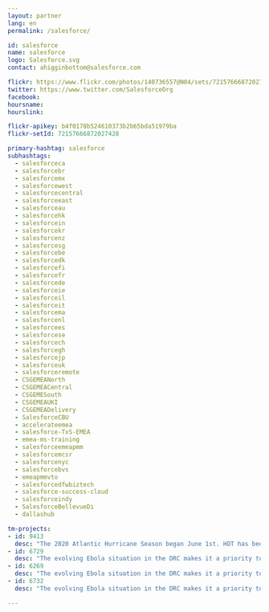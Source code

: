 ```yaml
---
layout: partner
lang: en
permalink: /salesforce/

id: salesforce
name: salesforce
logo: Salesforce.svg
contact: ahigginbottom@salesforce.com

flickr: https://www.flickr.com/photos/140736557@N04/sets/72157666872027428
twitter: https://www.twitter.com/SalesforceOrg
facebook:
hoursname:
hourslink:

flickr-apikey: b4f0178b524610373b2b65bda51979ba
flickr-setId: 72157666872027428

primary-hashtag: salesforce
subhashtags:
  - salesforceca
  - salesforcebr
  - salesforcemx
  - salesforcewest
  - salesforcecentral
  - salesforceeast
  - salesforceau
  - salesforcehk
  - salesforcein
  - salesforcekr
  - salesforcenz
  - salesforcesg
  - salesforcebe
  - salesforcedk
  - salesforcefi
  - salesforcefr
  - salesforcede
  - salesforceie
  - salesforceil
  - salesforceit
  - salesforcema
  - salesforcenl
  - salesforcees
  - salesforcese
  - salesforcech
  - salesforcegh
  - salesforcejp
  - salesforceuk
  - salesforceremote
  - CSGEMEANorth
  - CSGEMEACentral
  - CSGEMESouth
  - CSGEMEAUKI
  - CSGEMEADelivery
  - SalesforceCBU
  - accelerateemea
  - salesforce-TxS-EMEA
  - emea-ms-training
  - salesforceemeapmm
  - salesforcemcsr
  - salesforcenyc
  - salesforcebvs
  - emeapmmvto
  - salesforcedfwbiztech
  - salesforce-success-cloud
  - salesforceindy
  - SalesforceBellevueDi
  - dallashub

tm-projects:
- id: 9413
  desc: "The 2020 Atlantic Hurricane Season began June 1st. HOT has been requested by disaster preparedness and response actors to map buildings in Caribbean countries and other surrounding countries impacted by the hurricane season and the ongoing COVID-19 Pandemic. Please join our global effort by mapping on this project."
- id: 6729
  desc: "The evolving Ebola situation in the DRC makes it a priority to map all tracks, pathways, health facilities and other infrastructure in towns and villages serving the borders. There is a severe lack of up-to-date and detailed maps of this area available to those involved in the fight to contain the potential outbreak."
- id: 6269
  desc: "The evolving Ebola situation in the DRC makes it a priority to map all tracks, pathways, health facilities and other infrastructure in towns and villages serving the borders. There is a severe lack of up-to-date and detailed maps of this area available to those involved in the fight to contain the potential outbreak."
- id: 6732
  desc: "The evolving Ebola situation in the DRC makes it a priority to map all tracks, pathways, health facilities and other infrastructure in towns and villages serving the borders. There is a severe lack of up-to-date and detailed maps of this area available to those involved in the fight to contain the potential outbreak."

---
```

